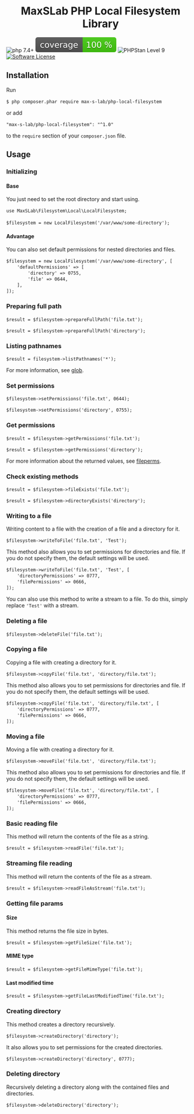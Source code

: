 <h1 align="center">
  MaxSLab PHP Local Filesystem Library 
</h1>

![php 7.4+](https://img.shields.io/badge/php-min%207.4.0-blue.svg)
![Code Coverage Badge](./tests/coverage/badge.svg)
![PHPStan Level 9](https://img.shields.io/badge/PHPStan-level%209-brightgreen)
[![Software License](https://img.shields.io/badge/license-MIT-brightgreen.svg)](https://github.com/max-s-lab/php-local-filesystem/blob/master/LICENSE)

## Installation
Run
```
$ php composer.phar require max-s-lab/php-local-filesystem
```

or add

```
"max-s-lab/php-local-filesystem": "^1.0"
```

to the ```require``` section of your `composer.json` file.

## Usage

### Initializing
#### Base
You just need to set the root directory and start using.
```
use MaxSLab\Filesystem\Local\LocalFilesystem;

$filesystem = new LocalFilesystem('/var/www/some-directory');
```
#### Advantage
You can also set default permissions for nested directories and files.
```
$filesystem = new LocalFilesystem('/var/www/some-directory', [
    'defaultPermissions' => [
        'directory' => 0755,
        'file' => 0644,
    ],
]);
```

### Preparing full path
```
$result = $filesystem->prepareFullPath('file.txt');
```

```
$result = $filesystem->prepareFullPath('directory');
```

### Listing pathnames
```
$result = filesystem->listPathnames('*');
```
For more information, see <a href="https://www.php.net/manual/ru/function.glob.php">glob</a>.

### Set permissions
```
$filesystem->setPermissions('file.txt', 0644);
```
```
$filesystem->setPermissions('directory', 0755);
```

### Get permissions
```
$result = $filesystem->getPermissions('file.txt');
```
```
$result = $filesystem->getPermissions('directory');
```
For more information about the returned values, see <a href="https://www.php.net/manual/ru/function.fileperms.php">fileperms</a>.

### Check existing methods
```
$result = $filesystem->fileExists('file.txt');
```
```
$result = $filesystem->directoryExists('directory');
```

### Writing to a file
Writing content to a file with the creation of a file and a directory for it.
```
$filesystem->writeToFile('file.txt', 'Test');
```

This method also allows you to set permissions for directories and file. 
If you do not specify them, the default settings will be used.
```
$filesystem->writeToFile('file.txt', 'Test', [
    'directoryPermissions' => 0777,
    'filePermissions' => 0666,
]);
```

You can also use this method to write a stream to a file. 
To do this, simply replace ``'Test'`` with a stream.

### Deleting a file
```
$filesystem->deleteFile('file.txt');
```

### Copying a file
Copying a file with creating a directory for it.
```
$filesystem->copyFile('file.txt', 'directory/file.txt');
```

This method also allows you to set permissions for directories and file. 
If you do not specify them, the default settings will be used.
```
$filesystem->copyFile('file.txt', 'directory/file.txt', [
    'directoryPermissions' => 0777,
    'filePermissions' => 0666,
]);
```

### Moving a file
Moving a file with creating a directory for it.
```
$filesystem->moveFile('file.txt', 'directory/file.txt');
```

This method also allows you to set permissions for directories and file. 
If you do not specify them, the default settings will be used.
```
$filesystem->moveFile('file.txt', 'directory/file.txt', [
    'directoryPermissions' => 0777,
    'filePermissions' => 0666,
]);
```

### Basic reading file
This method will return the contents of the file as a string.
```
$result = $filesystem->readFile('file.txt');
```

### Streaming file reading
This method will return the contents of the file as a stream.
```
$result = $filesystem->readFileAsStream('file.txt');
```

### Getting file params
#### Size
This method returns the file size in bytes.
```
$result = $filesystem->getFileSize('file.txt');
```

#### MIME type
```
$result = $filesystem->getFileMimeType('file.txt');
```

#### Last modified time
```
$result = $filesystem->getFileLastModifiedTime('file.txt');
```

### Creating directory
This method creates a directory recursively.
```
$filesystem->createDirectory('directory');
```

It also allows you to set permissions for the created directories.
```
$filesystem->createDirectory('directory', 0777);
```

### Deleting directory
Recursively deleting a directory along with the contained files and directories.
```
$filesystem->deleteDirectory('directory');
```
